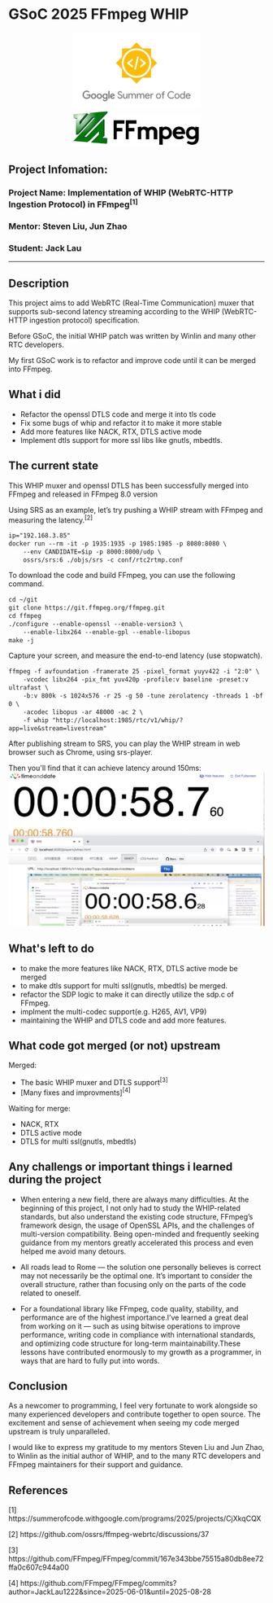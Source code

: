 # GSoC 2025 FFmpeg WHIP

<div align='center' display='flex'>
    <img src="./gsoc.png" style="width: 50%; height: auto;">
</div>

<div align='center' display='flex'>
    <img src="./ffmpeg.png" style="width: 50%; height: auto;">
</div>

## Project Infomation:

### Project Name: Implementation of WHIP (WebRTC-HTTP Ingestion Protocol) in FFmpeg<sup>[1]</sup>

### Mentor: Steven Liu, Jun Zhao

### Student: Jack Lau

---

## Description

This project aims to add WebRTC (Real-Time Communication) muxer that supports sub-second latency streaming according to the WHIP (WebRTC-HTTP ingestion protocol) specification.

Before GSoC, the initial WHIP patch was written by Winlin and many other RTC developers.

My first GSoC work is to refactor and improve code until it can be merged into FFmpeg.

## What i did

- Refactor the openssl DTLS code and merge it into tls code
- Fix some bugs of whip and refactor it to make it more stable
- Add more features like NACK, RTX, DTLS active mode
- Implement dtls support for more ssl libs like gnutls, mbedtls.

## The current state

This WHIP muxer and openssl DTLS has been successfully merged into FFmpeg and released in FFmpeg 8.0 version

Using SRS as an example, let’s try pushing a WHIP stream with FFmpeg and measuring the latency.<sup>[2]</sup>
```shell
ip="192.168.3.85"
docker run --rm -it -p 1935:1935 -p 1985:1985 -p 8080:8080 \
    --env CANDIDATE=$ip -p 8000:8000/udp \
    ossrs/srs:6 ./objs/srs -c conf/rtc2rtmp.conf
```
To download the code and build FFmpeg, you can use the following command.
```shell
cd ~/git
git clone https://git.ffmpeg.org/ffmpeg.git
cd ffmpeg
./configure --enable-openssl --enable-version3 \
    --enable-libx264 --enable-gpl --enable-libopus
make -j
```
Capture your screen, and measure the end-to-end latency (use stopwatch).
```shell
ffmpeg -f avfoundation -framerate 25 -pixel_format yuyv422 -i "2:0" \
    -vcodec libx264 -pix_fmt yuv420p -profile:v baseline -preset:v ultrafast \
    -b:v 800k -s 1024x576 -r 25 -g 50 -tune zerolatency -threads 1 -bf 0 \
    -acodec libopus -ar 48000 -ac 2 \
    -f whip "http://localhost:1985/rtc/v1/whip/?app=live&stream=livestream"
```
After publishing stream to SRS, you can play the WHIP stream in web browser such as Chrome, using srs-player.

Then you'll find that it can achieve latency around 150ms:
![latency](./latency.png)

## What's left to do

- to make the more features like NACK, RTX, DTLS active mode be merged
- to make dtls support for multi ssl(gnutls, mbedtls) be merged.
- refactor the SDP logic to make it can directly utilize the sdp.c of FFmpeg.
- implment the multi-codec support(e.g. H265, AV1, VP9)
- maintaining the WHIP and DTLS code and add more features.

## What code got merged (or not) upstream

Merged:

- The basic WHIP muxer and DTLS support<sup>[3]</sup>
- [Many fixes and improvments]<sup>[4]</sup>

Waiting for merge:
- NACK, RTX
- DTLS active mode
- DTLS for multi ssl(gnutls, mbedtls)

## Any challengs or important things i learned during the project

- When entering a new field, there are always many difficulties. At the beginning of this project, I not only had to study the WHIP-related standards, but also understand the existing code structure, FFmpeg’s framework design, the usage of OpenSSL APIs, and the challenges of multi-version compatibility. Being open-minded and frequently seeking guidance from my mentors greatly accelerated this process and even helped me avoid many detours.

- All roads lead to Rome — the solution one personally believes is correct may not necessarily be the optimal one. It’s important to consider the overall structure, rather than focusing only on the parts of the code related to oneself.

- For a foundational library like FFmpeg, code quality, stability, and performance are of the highest importance.I’ve learned a great deal from working on it — such as using bitwise operations to improve performance, writing code in compliance with international standards, and optimizing code structure for long-term maintainability.These lessons have contributed enormously to my growth as a programmer, in ways that are hard to fully put into words.

## Conclusion

As a newcomer to programming, I feel very fortunate to work alongside so many experienced developers and contribute together to open source. The excitement and sense of achievement when seeing my code merged upstream is truly unparalleled.

I would like to express my gratitude to my mentors Steven Liu and Jun Zhao, to Winlin as the initial author of WHIP, and to the many RTC developers and FFmpeg maintainers for their support and guidance.


<div class="references">
    <h2>References</h2>
    <p>[1] https://summerofcode.withgoogle.com/programs/2025/projects/CjXkqCQX</p>
    <p>[2] https://github.com/ossrs/ffmpeg-webrtc/discussions/37</p>
    <p>[3] https://github.com/FFmpeg/FFmpeg/commit/167e343bbe75515a80db8ee72ffa0c607c944a00</p>
    <p>[4] https://github.com/FFmpeg/FFmpeg/commits?author=JackLau1222&since=2025-06-01&until=2025-08-28</p>
</div>
